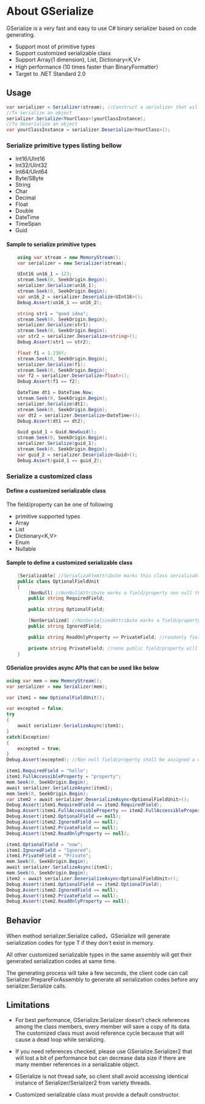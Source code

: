 # About GSerialize

GSerialize is a very fast and easy to use C# binary serializer based on code generating.

* Support most of primitive types
* Support customized serializable class
* Support Array(1 dimension), List<T>, Dictionary<K,V>
* High performance (10 times faster than BinaryFormatter）
* Target to .NET Standard 2.0

## Usage
```C#
var serializer = Serializer(stream); //Construct a serializer that will store data into a stream
//To serialize an object
serializer.Serialize<YourClass>(yourClassInstance);
//To deserialize an object
var yourClassInstance = serializer.Deserialize<YourClass>();
```

### Serialize primitive types listing bellow
* Int16/UInt16
* Int32/UInt32
* Int64/UInt64
* Byte/SByte
* String
* Char
* Decimal
* Float
* Double
* DateTime
* TimeSpan
* Guid

#### Sample to serialize primitive types
```C#
    using var stream = new MemoryStream();
    var serializer = new Serializer(stream);

    UInt16 un16_1 = 123;
    stream.Seek(0, SeekOrigin.Begin);
    serializer.Serialize(un16_1);
    stream.Seek(0, SeekOrigin.Begin);
    var un16_2 = serializer.Deserialize<UInt16>();
    Debug.Assert(un16_1 == un16_2);

    string str1 = "good idea";
    stream.Seek(0, SeekOrigin.Begin);
    serializer.Serialize(str1);
    stream.Seek(0, SeekOrigin.Begin);
    var str2 = serializer.Deserialize<string>();
    Debug.Assert(str1 == str2);

    float f1 = 1.236f;
    stream.Seek(0, SeekOrigin.Begin);
    serializer.Serialize(f1);
    stream.Seek(0, SeekOrigin.Begin);
    var f2 = serializer.Deserialize<float>();
    Debug.Assert(f1 == f2);

    DateTime dt1 = DateTime.Now;
    stream.Seek(0, SeekOrigin.Begin);
    serializer.Serialize(dt1);
    stream.Seek(0, SeekOrigin.Begin);
    var dt2 = serializer.Deserialize<DateTime>();
    Debug.Assert(dt1 == dt2);

    Guid guid_1 = Guid.NewGuid();
    stream.Seek(0, SeekOrigin.Begin);
    serializer.Serialize(guid_1);
    stream.Seek(0, SeekOrigin.Begin);
    var guid_2 = serializer.Deserialize<Guid>();
    Debug.Assert(guid_1 == guid_2);
```

### Serialize a customized class

#### Define a customized serializable class
The field/property can be one of following
* primitive supported types
* Array
* List<T>
* Dictionary<K,V>
* Enum
* Nullable

#### Sample to define a customized serializable class
```C#
    [Serializable] //SerializableAttribute marks this class serializable
    public class OptionalFieldUnit
    {
        [NonNull] //NonNullAttribute marks a field/property non null that will lead a better performance since no null checked while serializing
        public string RequiredField;

        public string OptionalField;

        [NonSerialized] //NonSerializedAttribute marks a field/property ignored that means it will never be serialized 
        public string IgnoredField;

        public string ReadOnlyProperty => PrivateField; //readonly field/property will be ignored

        private string PrivateField; //none public field/property will be ignored
    }
```
#### GSerialize provides async APIs that can be used like below
```C#
using var mem = new MemoryStream();
var serializer = new Serializer(mem);

var item1 = new OptionalFieldUnit();

var excepted = false;
try
{
    await serializer.SerializeAsync(item1);
} 
catch(Exception)
{
    excepted = true;
}
Debug.Assert(excepted); //Non null field/property shall be assigned a object

item1.RequiredField = "hello";
item1.FullAccessibleProperty = "property";
mem.Seek(0, SeekOrigin.Begin);
await serializer.SerializeAsync(item1);
mem.Seek(0, SeekOrigin.Begin);
var item2 = await serializer.DeserializeAsync<OptionalFieldUnit>();
Debug.Assert(item1.RequiredField == item2.RequiredField);
Debug.Assert(item1.FullAccessibleProperty == item2.FullAccessibleProperty);
Debug.Assert(item2.OptionalField == null);    
Debug.Assert(item2.IgnoredField == null);
Debug.Assert(item2.PrivateField == null);
Debug.Assert(item2.ReadOnlyProperty == null);

item1.OptionalField = "now";
item1.IgnoredField = "Ignored";
item1.PrivateField = "Private";
mem.Seek(0, SeekOrigin.Begin);
await serializer.SerializeAsync(item1);
mem.Seek(0, SeekOrigin.Begin);
item2 = await serializer.DeserializeAsync<OptionalFieldUnit>();
Debug.Assert(item1.OptionalField == item2.OptionalField);
Debug.Assert(item2.IgnoredField == null);
Debug.Assert(item2.PrivateField == null);
Debug.Assert(item2.ReadOnlyProperty == null);
```

## Behavior
When method serializer.Serialize<T> called，GSerialize will generate serialization codes for type T if they don't exist in memory.

All other customized serializable types in the same assembly will get their generated serialization codes at same time.

The generating process will take a few seconds, the client code can call Serializer.PrepareForAssembly to generate all serialization codes before any serializer.Serialize<T> calls.


## Limitations
- For best performance, GSerialize.Serializer doesn't check references among the class members, every member will save a copy of its data. The customized class must avoid reference cycle because that will cause a dead loop while serializing. 

- If you need references checked, please use GSerialize.Serializer2 that will lost a bit of performance but can decrease data size if there are many member references in a serializable object.

- GSerialize is not thread safe, so client shall avoid accessing identical instance of Serializer/Serializer2 from variety threads.

- Customized serializable class must provide a default constructor.
